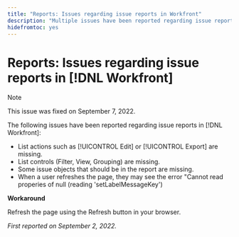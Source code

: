 ```yaml
---
title: "Reports: Issues regarding issue reports in Workfront"
description: "Multiple issues have been reported regarding issue reports in [!DNL Workfront]."
hidefromtoc: yes
---
```


# Reports: Issues regarding issue reports in [!DNL Workfront]

>[!NOTE]
>
>This issue was fixed on September 7, 2022.

The following issues have been reported regarding issue reports in [!DNL Workfront]:

* List actions such as [!UICONTROL Edit] or [!UICONTROL Export] are missing.
* List controls (Filter, View, Grouping) are missing.
* Some issue objects that should be in the report are missing.
* When a user refreshes the page, they may see the error "Cannot read properies of null (reading 'setLabelMessageKey')

**Workaround**

Refresh the page using the Refresh button in your browser.

_First reported on September 2, 2022._

